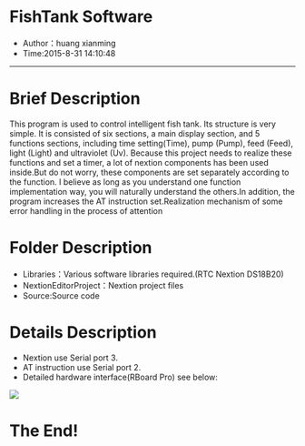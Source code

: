 # FishTank Software

-	Author：huang xianming	
-	Time:2015-8-31 14:10:48

--------------------------------------------------------------------------------

# Brief Description

This program is used to control intelligent fish tank. Its structure is very 
simple. It is consisted of six sections, a main display section, and 5 functions
sections, including time setting(Time), pump (Pump), feed (Feed), light (Light) 
and ultraviolet (Uv). Because this project needs to realize these functions and
set a timer, a lot of nextion components has been used inside.But do not worry,
these components are set separately according to the function. I believe as long
as you understand one function implementation way, you will naturally understand
the others.In addition, the program increases the AT instruction set.Realization 
mechanism of some error handling in the process of attention
	
# Folder Description

-	Libraries：Various software libraries required.(RTC Nextion DS18B20)
-	NextionEditorProject：Nextion project files
-	Source:Source code
	
# Details Description

-	Nextion use Serial port 3.
-	AT instruction use Serial port 2.
-	Detailed hardware interface(RBoard Pro) see below:

![](http://i.imgur.com/rsPXRgz.png)

# The End!